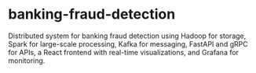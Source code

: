 # banking-fraud-detection
Distributed system for banking fraud detection using Hadoop for storage, Spark for large-scale processing, Kafka for messaging, FastAPI and gRPC for APIs, a React frontend with real-time visualizations, and Grafana for monitoring.
